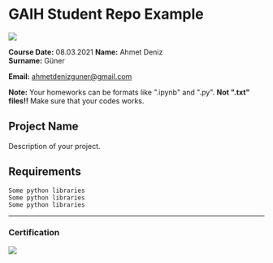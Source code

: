 # GAIH Student Repo Example
![](img/newlogo.png)

**Course Date:** 08.03.2021 
**Name:** Ahmet Deniz  
**Surname:** Güner 

**Email:** ahmetdenizguner@gmail.com  

**Note:** Your homeworks can be formats like ".ipynb" and ".py". **Not ".txt" files!!** Make sure that your codes works.  

## Project Name
Description of your project.

## Requirements
```
Some python libraries
Some python libraries
Some python libraries
```
---

### Certification
![](img/TopLearnerCertificate.png)

